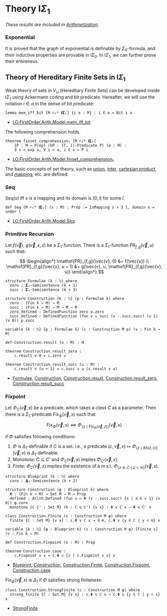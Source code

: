 # Theory $\mathsf{I}\Sigma_1$

_These results are included in [Arithmetization](https://github.com/iehality/Arithmetization/tree/master)._

### Exponential

It is proved that the graph of exponential is definable by $\Sigma_0$-formula,
and their inductive properties are provable in $\mathsf{I}\Sigma_0$.
In $\mathsf{I}\Sigma_1$, we can further prove their entireness.

## Theory of Hereditary Finite Sets in $\mathsf{I}\Sigma_1$

Weak theory of sets in $V_\omega$ (Hereditary Finite Sets) can be developed inside $\mathsf{I}\Sigma_1$ using Ackermann coding and bit predicate. Hereafter, we will use the notation $i \in a$ in the sense of bit predicate:

```lean
lemma mem_iff_bit [M ⊧ₘ* 𝐈𝚺₁] {i a : M} : i ∈ a ↔ Bit i a
```

- [LO.FirstOrder.Arith.Model.mem_iff_bit](https://iehality.github.io/Arithmetization/Arithmetization/ISigmaOne/Bit.html#LO.FirstOrder.Arith.Model.mem_iff_bit)

The following comprehension holds.

```lean
theorem finset_comprehension₁ [M ⊧ₘ* 𝐈𝚺₁]
    {P : M → Prop} (hP : (Γ, 1)-Predicate P) (a : M) :
    ∃ s < exp a, ∀ i < a, i ∈ s ↔ P i
```
- [LO.FirstOrder.Arith.Model.finset_comprehension₁](https://iehality.github.io/Arithmetization/Arithmetization/ISigmaOne/Bit.html#LO.FirstOrder.Arith.Model.finset_comprehension%E2%82%81)

The basic concepts of set theory, such as [union](https://iehality.github.io/Arithmetization/Arithmetization/ISigmaOne/HFS/Basic.html#LO.FirstOrder.Arith.Model.union), [inter](https://iehality.github.io/Arithmetization/Arithmetization/ISigmaOne/HFS/Basic.html#LO.FirstOrder.Arith.Model.inter), 
[cartesian product](https://iehality.github.io/Arithmetization/Arithmetization/ISigmaOne/HFS/Basic.html#LO.FirstOrder.Arith.Model.product),
and [mapping](https://iehality.github.io/Arithmetization/Arithmetization/ISigmaOne/HFS/Basic.html#LO.FirstOrder.Arith.Model.IsMapping), etc. are defined.

### Seq
$\mathrm{Seq}(s)$ iff $s$ is a mapping and its domain is $[0, l)$ for some $l$.

```lean
def Seq [M ⊧ₘ* 𝐈𝚺₁] (s : M) : Prop := IsMapping s ∧ ∃ l, domain s = under l
```
- [LO.FirstOrder.Arith.Model.Seq](https://iehality.github.io/Arithmetization/Arithmetization/ISigmaOne/HFS/Seq.html#LO.FirstOrder.Arith.Model.Seq)

### Primitive Recursion

Let $f(\vec v)$, $g(\vec{v}, x, z)$ be a $\Sigma_1$-function.
There is a $\Sigma_1$-function $\mathsf{PR}_{f,g}(\vec{v}, u)$ such that:

$$
\begin{align*}
  \mathsf{PR}_{f,g}(\vec{v}, 0) &= f(\vec{v}) \\
  \mathsf{PR}_{f,g}(\vec{v}, u + 1) &= g(\vec{v}, u, \mathsf{PR}_{f,g}(\vec{v}, u))
\end{align*}
$$

```lean
structure Formulae (k : ℕ) where
  zero : 𝚺₁-Semisentence (k + 1)
  succ : 𝚺₁-Semisentence (k + 3)

structure Construction {k : ℕ} (p : Formulae k) where
  zero : (Fin k → M) → M
  succ : (Fin k → M) → M → M → M
  zero_defined : DefinedFunction zero p.zero
  succ_defined : DefinedFunction (fun v ↦ succ (v ·.succ.succ) (v 1) (v 0)) p.succ

variable {k : ℕ} {p : Formulae k} (c : Construction M p) (v : Fin k → M)

def Construction.result (u : M) : M

theorem Construction.result_zero :
    c.result v 0 = c.zero v

theorem Construction.result_succ (u : M) :
    c.result v (u + 1) = c.succ v u (c.result v u)
```
- [Formulae](https://iehality.github.io/Arithmetization/Arithmetization/ISigmaOne/HFS/PRF.html#LO.FirstOrder.Arith.Model.PR.Formulae), [Construction](https://iehality.github.io/Arithmetization/Arithmetization/ISigmaOne/HFS/PRF.html#LO.FirstOrder.Arith.Model.PR.Construction), [Construction.result](https://iehality.github.io/Arithmetization/Arithmetization/ISigmaOne/HFS/PRF.html#LO.FirstOrder.Arith.Model.PR.Construction.result), [Construction.result_zero](https://iehality.github.io/Arithmetization/Arithmetization/ISigmaOne/HFS/PRF.html#LO.FirstOrder.Arith.Model.PR.Construction.result_zero), [Construction.result_succ](https://iehality.github.io/Arithmetization/Arithmetization/ISigmaOne/HFS/PRF.html#LO.FirstOrder.Arith.Model.PR.Construction.result_succ)

### Fixpoint

Let $\Phi_C(\vec{v}, x)$ be a predicate, which takes a *class* $C$ as a parameter.
Then there is a $\Sigma_1$-predicate $\mathsf{Fix}_{\Phi}(\vec{v}, x)$ such that

$$
  \mathsf{Fix}_\Phi(\vec{v}, x) \iff \Phi_{\{z \mid \mathsf{Fix}_\Phi(\vec{v}, z)\}} (\vec{v}, x)
$$

if $\Phi$ satisfies following conditions:

1.  $\Phi$ is $\Delta_1$-definable if $C$ is a set. i.e.,
    a predicate $(c, \vec{v}, x) \mapsto \Phi_{\{z \mid \mathrm{Bit}(z, c)\}}(\vec{v}, x)$ is $\Delta_1$-definable.
2.  *Monotone*: $C \subseteq C'$ and $\Phi_C(\vec{v}, x)$ implies $\Phi_{C'}(\vec{v}, x)$.
3. *Finite*: $\Phi_C (\vec{v}, x)$ implies the existence of a $m$ s.t. $\Phi_{\{z \in C \mid z < m\}} (\vec{v}, x)$.

```lean
structure Blueprint (k : ℕ) where
  core : 𝚫₁-Semisentence (k + 2)

structure Construction (φ : Blueprint k) where
  Φ : (Fin k → M) → Set M → M → Prop
  defined : Arith.Defined (fun v ↦ Φ (v ·.succ.succ) {x | x ∈ v 1} (v 0)) φ.core
  monotone {C C' : Set M} (h : C ⊆ C') {v x} : Φ v C x → Φ v C' x

class Construction.Finite (c : Construction M φ) where
  finite {C : Set M} {v x} : c.Φ v C x → ∃ m, c.Φ v {y ∈ C | y < m} x

variable {k : ℕ} {φ : Blueprint k} (c : Construction M φ) [Finite c] (v : Fin k → M)

def Construction.Fixpoint (x : M) : Prop

theorem Construction.case :
    c.Fixpoint v x ↔ c.Φ v {z | c.Fixpoint v z} x
```
- [Blueprint](https://iehality.github.io/Arithmetization/Arithmetization/ISigmaOne/HFS/Fixpoint.html#LO.Arith.Fixpoint.Blueprint), [Construction](https://iehality.github.io/Arithmetization/Arithmetization/ISigmaOne/HFS/Fixpoint.html#LO.FirstOrder.Arith.Model.Fixpoint.Construction), [Construction.Finite](https://iehality.github.io/Arithmetization/Arithmetization/ISigmaOne/HFS/Fixpoint.html#LO.Arith.Fixpoint.Construction.Finite), [Construction.Fixpoint](https://iehality.github.io/Arithmetization/Arithmetization/ISigmaOne/HFS/Fixpoint.html#LO.FirstOrder.Arith.Model.Fixpoint.Construction.Fixpoint), [Construction.case](https://iehality.github.io/Arithmetization/Arithmetization/ISigmaOne/HFS/Fixpoint.html#LO.FirstOrder.Arith.Model.Fixpoint.Construction.case)

$\mathsf{Fix}_\Phi(\vec v, x)$ is $\Delta_1$ if $\Phi$ satisfies strong finiteness:
```lean
class Construction.StrongFinite (c : Construction M φ) where
  strong_finite {C : Set M} {v x} : c.Φ v C x → c.Φ v {y ∈ C | y < x} x
```
- [StrongFinite](https://iehality.github.io/Arithmetization/Arithmetization/ISigmaOne/HFS/Fixpoint.html#LO.Arith.Fixpoint.Construction.StrongFinite)